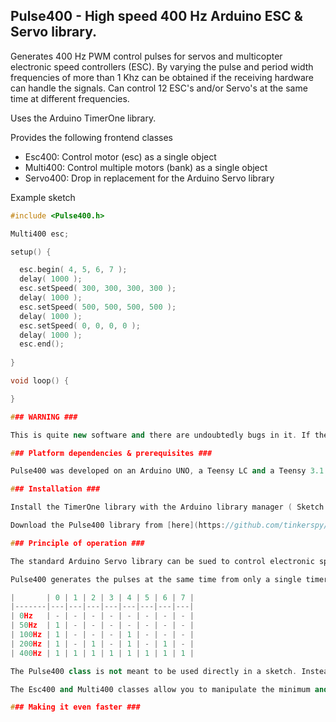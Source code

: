 ## Pulse400 - High speed 400 Hz Arduino ESC & Servo library. ##

Generates 400 Hz PWM control pulses for servos and multicopter electronic speed controllers (ESC). By varying the pulse and period width frequencies of more than 1 Khz can be obtained if the receiving hardware can handle the signals. Can control 12 ESC's and/or Servo's at the same time at different frequencies.

Uses the Arduino TimerOne library.

Provides the following frontend classes

- Esc400: Control motor (esc) as a single object
- Multi400: Control multiple motors (bank) as a single object
- Servo400: Drop in replacement for the Arduino Servo library

Example sketch
~~~c++
#include <Pulse400.h>

Multi400 esc;

setup() {

  esc.begin( 4, 5, 6, 7 );
  delay( 1000 );
  esc.setSpeed( 300, 300, 300, 300 );
  delay( 1000 );
  esc.setSpeed( 500, 500, 500, 500 );
  delay( 1000 );
  esc.setSpeed( 0, 0, 0, 0 );
  delay( 1000 );
  esc.end();
  
}

void loop() {

}

### WARNING ###

This is quite new software and there are undoubtedly bugs in it. If the PWM signal stops and your quadcopter crashes on your neighbours new Ferrari, or worse, his newborn child, I assume no responsibility at all.  

### Platform dependencies & prerequisites ###

Pulse400 was developed on an Arduino UNO, a Teensy LC and a Teensy 3.1 so it should at least run on those platforms. It uses the Arduino TimerOne library, so it should run all platforms that support them. On the Teensy 3.x/LC platform it uses the intervalTimer class provided with Teensyduino.

### Installation ###

Install the TimerOne library with the Arduino library manager ( Sketch > Include Library > Manage libraries > ). 

Download the Pulse400 library from [here](https://github.com/tinkerspy/Pulse400/archive/master.zip). Unzip it in your Arduino libraries folder and rename the directory from Pulse400-master to just Pulse400. Restart the Arduino IDE and you should be able to open and run the examples.

### Principle of operation ###

The standard Arduino Servo library can be sued to control electronic speed controllers for multicopters, but it's not really suited for it. It runs at 50Hz and is difficult to improve because the pulses are generated in a sequential manner (using multiple timers if needed). A standard ESC PWM pulse takes up 2.5 milliseconds so outputting 4 PWM signals in sequence takes up 10ms and would require at most a 100 Hz signal.

Pulse400 generates the pulses at the same time from only a single timer. 8 sections of 2.5 ms are generated sequentially in a pattern fitting exactly in 20ms (50Hz). By switching each of the sections on or off according to a bitmap a signal of varying frequency can be generated.

|       | 0 | 1 | 2 | 3 | 4 | 5 | 6 | 7 |
|-------|---|---|---|---|---|---|---|---|
| 0Hz   | - | - | - | - | - | - | - | - |
| 50Hz  | 1 | - | - | - | - | - | - | - |
| 100Hz | 1 | - | - | - | 1 | - | - | - |
| 200Hz | 1 | - | 1 | - | 1 | - | 1 | - |
| 400Hz | 1 | 1 | 1 | 1 | 1 | 1 | 1 | 1 |

The Pulse400 class is not meant to be used directly in a sketch. Instead use one (or more) of the Esc400/Multi400/Servo400 frontend classes. They work together fine, so you can use a Multi400 object to control your multicopter while controlling you camera pan & tilt with two Servo400 objects.

The Esc400 and Multi400 classes allow you to manipulate the minimum and maximum pulse width that is used and they also allow you to tune the period setting. By changing the period setting from the default 2500 a lower value and adapting the minimum and maximum pulse to fit within that period you can increase the frequency even further. See below for an explanation.

### Making it even faster ###



~~~